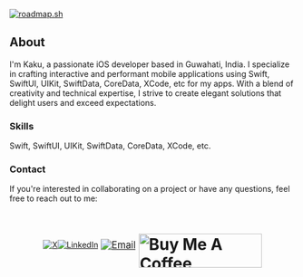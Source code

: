 [![roadmap.sh](https://roadmap.sh/card/tall/66a93148e886d0166c63049d?variant=dark&roadmaps=ios)](https://roadmap.sh)

## About

I'm Kaku, a passionate iOS developer based in Guwahati, India. I specialize in crafting interactive and performant mobile applications using Swift, SwiftUI, UIKit, SwiftData, CoreData, XCode, etc for my apps. With a blend of creativity and technical expertise, I strive to create elegant solutions that delight users and exceed expectations.

### Skills

Swift, SwiftUI, UIKit, SwiftData, CoreData, XCode, etc.

### Contact

If you're interested in collaborating on a project or have any questions, feel free to reach out to me:

<div style="display: flex; align-items: center; justify-content: center;">
  <a href="https://x.com/itsjustoku?s=09" target="_blank"><img src="https://img.shields.io/badge/X-000000?style=for-the-badge&logo=x&logoColor=white" alt="X"></a>
  <a href="https://linkedin.com/in/itsjustoku" target="_blank"><img src="https://img.shields.io/badge/LinkedIn-0A66C2?style=for-the-badge&logo=linkedin&logoColor=white" alt="LinkedIn" style="margin-right: 10px;"></a>
  <a href="mailto:your.email@example.com"><img src="https://img.shields.io/badge/Email-EA4335?style=for-the-badge&logo=gmail&logoColor=white" alt="Email" style="margin-right: 10px; transform: scale(1.2);"></a>

# <a href="https://www.buymeacoffee.com/kvrarc" target="_blank"><img src="https://cdn.buymeacoffee.com/buttons/v2/default-yellow.png" alt="Buy Me A Coffee" style="height: 60px !important;width: 217px !important;" ></a>

